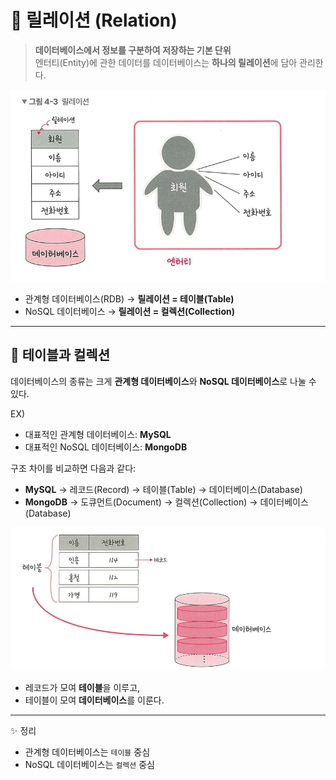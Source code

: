 # 📘 릴레이션 (Relation)

> **데이터베이스에서 정보를 구분하여 저장하는 기본 단위**\
> 엔터티(Entity)에 관한 데이터를 데이터베이스는 **하나의 릴레이션**에
> 담아 관리한다.

![릴레이션 이미지](./images/릴레이션.png)

-   관계형 데이터베이스(RDB) → **릴레이션 = 테이블(Table)**
-   NoSQL 데이터베이스 → **릴레이션 = 컬렉션(Collection)**

------------------------------------------------------------------------

## 📂 테이블과 컬렉션

데이터베이스의 종류는 크게 **관계형 데이터베이스**와 **NoSQL
데이터베이스**로 나눌 수 있다.

EX)
- 대표적인 관계형 데이터베이스: **MySQL**
- 대표적인 NoSQL 데이터베이스: **MongoDB**


구조 차이를 비교하면 다음과 같다:

-   **MySQL** → 레코드(Record) → 테이블(Table) → 데이터베이스(Database)
-   **MongoDB** → 도큐먼트(Document) → 컬렉션(Collection) →
    데이터베이스(Database)

![테이블 이미지](./images/테이블.png)

-   레코드가 모여 **테이블**을 이루고,
-   테이블이 모여 **데이터베이스**를 이룬다.

------------------------------------------------------------------------

✨ 정리
- 관계형 데이터베이스는 `테이블` 중심
- NoSQL 데이터베이스는 `컬렉션` 중심
